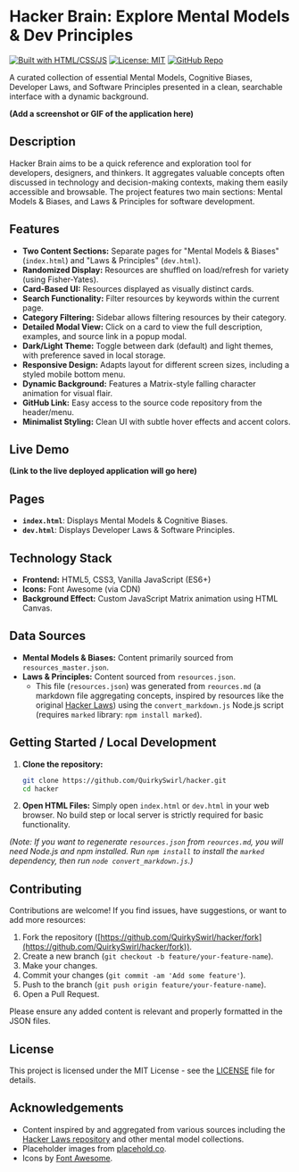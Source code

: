 # Hacker Brain: Explore Mental Models & Dev Principles

[![Built with HTML/CSS/JS](https://img.shields.io/badge/Built%20with-HTML%2FCSS%2FJS-orange?style=for-the-badge&logo=javascript)](https://developer.mozilla.org/en-US/docs/Web)
[![License: MIT](https://img.shields.io/badge/License-MIT-yellow.svg?style=for-the-badge)](https://opensource.org/licenses/MIT)
[![GitHub Repo](https://img.shields.io/badge/GitHub-Repo-blue?style=for-the-badge&logo=github)](https://github.com/QuirkySwirl/hacker)

A curated collection of essential Mental Models, Cognitive Biases, Developer Laws, and Software Principles presented in a clean, searchable interface with a dynamic background.

**(Add a screenshot or GIF of the application here)**

## Description

Hacker Brain aims to be a quick reference and exploration tool for developers, designers, and thinkers. It aggregates valuable concepts often discussed in technology and decision-making contexts, making them easily accessible and browsable. The project features two main sections: Mental Models & Biases, and Laws & Principles for software development.

## Features

*   **Two Content Sections:** Separate pages for "Mental Models & Biases" (`index.html`) and "Laws & Principles" (`dev.html`).
*   **Randomized Display:** Resources are shuffled on load/refresh for variety (using Fisher-Yates).
*   **Card-Based UI:** Resources displayed as visually distinct cards.
*   **Search Functionality:** Filter resources by keywords within the current page.
*   **Category Filtering:** Sidebar allows filtering resources by their category.
*   **Detailed Modal View:** Click on a card to view the full description, examples, and source link in a popup modal.
*   **Dark/Light Theme:** Toggle between dark (default) and light themes, with preference saved in local storage.
*   **Responsive Design:** Adapts layout for different screen sizes, including a styled mobile bottom menu.
*   **Dynamic Background:** Features a Matrix-style falling character animation for visual flair.
*   **GitHub Link:** Easy access to the source code repository from the header/menu.
*   **Minimalist Styling:** Clean UI with subtle hover effects and accent colors.

## Live Demo

**(Link to the live deployed application will go here)**

## Pages

*   **`index.html`**: Displays Mental Models & Cognitive Biases.
*   **`dev.html`**: Displays Developer Laws & Software Principles.

## Technology Stack

*   **Frontend:** HTML5, CSS3, Vanilla JavaScript (ES6+)
*   **Icons:** Font Awesome (via CDN)
*   **Background Effect:** Custom JavaScript Matrix animation using HTML Canvas.

## Data Sources

*   **Mental Models & Biases:** Content primarily sourced from `resources_master.json`.
*   **Laws & Principles:** Content sourced from `resources.json`.
    *   This file (`resources.json`) was generated from `reources.md` (a markdown file aggregating concepts, inspired by resources like the original [Hacker Laws](https://github.com/dwmkerr/hacker-laws)) using the `convert_markdown.js` Node.js script (requires `marked` library: `npm install marked`).

## Getting Started / Local Development

1.  **Clone the repository:**
    ```bash
    git clone https://github.com/QuirkySwirl/hacker.git
    cd hacker
    ```
2.  **Open HTML Files:** Simply open `index.html` or `dev.html` in your web browser. No build step or local server is strictly required for basic functionality.

*(Note: If you want to regenerate `resources.json` from `reources.md`, you will need Node.js and npm installed. Run `npm install` to install the `marked` dependency, then run `node convert_markdown.js`.)*

## Contributing

Contributions are welcome! If you find issues, have suggestions, or want to add more resources:

1.  Fork the repository ([https://github.com/QuirkySwirl/hacker/fork](https://github.com/QuirkySwirl/hacker/fork)).
2.  Create a new branch (`git checkout -b feature/your-feature-name`).
3.  Make your changes.
4.  Commit your changes (`git commit -am 'Add some feature'`).
5.  Push to the branch (`git push origin feature/your-feature-name`).
6.  Open a Pull Request.

Please ensure any added content is relevant and properly formatted in the JSON files.

## License

This project is licensed under the MIT License - see the [LICENSE](LICENSE) file for details.

## Acknowledgements

*   Content inspired by and aggregated from various sources including the [Hacker Laws repository](https://github.com/dwmkerr/hacker-laws) and other mental model collections.
*   Placeholder images from [placehold.co](https://placehold.co/).
*   Icons by [Font Awesome](https://fontawesome.com/).
